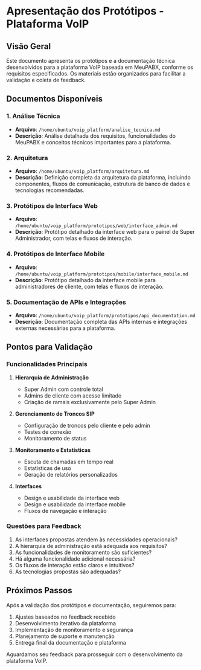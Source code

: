 # Apresentação dos Protótipos - Plataforma VoIP

## Visão Geral

Este documento apresenta os protótipos e a documentação técnica desenvolvidos para a plataforma VoIP baseada em MeuPABX, conforme os requisitos especificados. Os materiais estão organizados para facilitar a validação e coleta de feedback.

## Documentos Disponíveis

### 1. Análise Técnica
- **Arquivo**: `/home/ubuntu/voip_platform/analise_tecnica.md`
- **Descrição**: Análise detalhada dos requisitos, funcionalidades do MeuPABX e conceitos técnicos importantes para a plataforma.

### 2. Arquitetura
- **Arquivo**: `/home/ubuntu/voip_platform/arquitetura.md`
- **Descrição**: Definição completa da arquitetura da plataforma, incluindo componentes, fluxos de comunicação, estrutura de banco de dados e tecnologias recomendadas.

### 3. Protótipos de Interface Web
- **Arquivo**: `/home/ubuntu/voip_platform/prototipos/web/interface_admin.md`
- **Descrição**: Protótipo detalhado da interface web para o painel de Super Administrador, com telas e fluxos de interação.

### 4. Protótipos de Interface Mobile
- **Arquivo**: `/home/ubuntu/voip_platform/prototipos/mobile/interface_mobile.md`
- **Descrição**: Protótipo detalhado da interface mobile para administradores de cliente, com telas e fluxos de interação.

### 5. Documentação de APIs e Integrações
- **Arquivo**: `/home/ubuntu/voip_platform/prototipos/api_documentation.md`
- **Descrição**: Documentação completa das APIs internas e integrações externas necessárias para a plataforma.

## Pontos para Validação

### Funcionalidades Principais
1. **Hierarquia de Administração**
   - Super Admin com controle total
   - Admins de cliente com acesso limitado
   - Criação de ramais exclusivamente pelo Super Admin

2. **Gerenciamento de Troncos SIP**
   - Configuração de troncos pelo cliente e pelo admin
   - Testes de conexão
   - Monitoramento de status

3. **Monitoramento e Estatísticas**
   - Escuta de chamadas em tempo real
   - Estatísticas de uso
   - Geração de relatórios personalizados

4. **Interfaces**
   - Design e usabilidade da interface web
   - Design e usabilidade da interface mobile
   - Fluxos de navegação e interação

### Questões para Feedback
1. As interfaces propostas atendem às necessidades operacionais?
2. A hierarquia de administração está adequada aos requisitos?
3. As funcionalidades de monitoramento são suficientes?
4. Há alguma funcionalidade adicional necessária?
5. Os fluxos de interação estão claros e intuitivos?
6. As tecnologias propostas são adequadas?

## Próximos Passos

Após a validação dos protótipos e documentação, seguiremos para:

1. Ajustes baseados no feedback recebido
2. Desenvolvimento iterativo da plataforma
3. Implementação de monitoramento e segurança
4. Planejamento de suporte e manutenção
5. Entrega final da documentação e plataforma

Aguardamos seu feedback para prosseguir com o desenvolvimento da plataforma VoIP.

